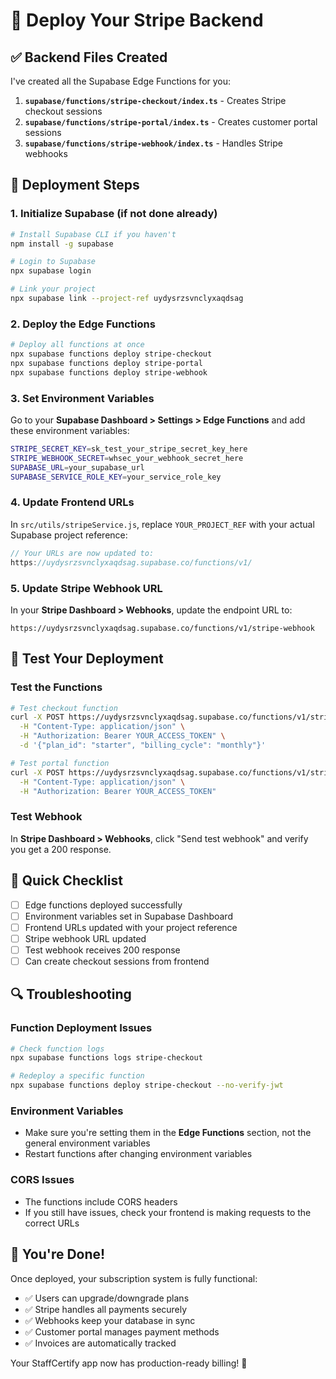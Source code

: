 # 🚀 Deploy Your Stripe Backend

## ✅ Backend Files Created

I've created all the Supabase Edge Functions for you:

1. **`supabase/functions/stripe-checkout/index.ts`** - Creates Stripe checkout sessions
2. **`supabase/functions/stripe-portal/index.ts`** - Creates customer portal sessions  
3. **`supabase/functions/stripe-webhook/index.ts`** - Handles Stripe webhooks

## 🔧 Deployment Steps

### 1. Initialize Supabase (if not done already)

```bash
# Install Supabase CLI if you haven't
npm install -g supabase

# Login to Supabase
npx supabase login

# Link your project
npx supabase link --project-ref uydysrzsvnclyxaqdsag
```

### 2. Deploy the Edge Functions

```bash
# Deploy all functions at once
npx supabase functions deploy stripe-checkout
npx supabase functions deploy stripe-portal  
npx supabase functions deploy stripe-webhook
```

### 3. Set Environment Variables

Go to your **Supabase Dashboard > Settings > Edge Functions** and add these environment variables:

```bash
STRIPE_SECRET_KEY=sk_test_your_stripe_secret_key_here
STRIPE_WEBHOOK_SECRET=whsec_your_webhook_secret_here
SUPABASE_URL=your_supabase_url
SUPABASE_SERVICE_ROLE_KEY=your_service_role_key
```

### 4. Update Frontend URLs

In `src/utils/stripeService.js`, replace `YOUR_PROJECT_REF` with your actual Supabase project reference:

```javascript
// Your URLs are now updated to:
https://uydysrzsvnclyxaqdsag.supabase.co/functions/v1/
```

### 5. Update Stripe Webhook URL

In your **Stripe Dashboard > Webhooks**, update the endpoint URL to:

```
https://uydysrzsvnclyxaqdsag.supabase.co/functions/v1/stripe-webhook
```

## 🧪 Test Your Deployment

### Test the Functions

```bash
# Test checkout function
curl -X POST https://uydysrzsvnclyxaqdsag.supabase.co/functions/v1/stripe-checkout \
  -H "Content-Type: application/json" \
  -H "Authorization: Bearer YOUR_ACCESS_TOKEN" \
  -d '{"plan_id": "starter", "billing_cycle": "monthly"}'

# Test portal function  
curl -X POST https://uydysrzsvnclyxaqdsag.supabase.co/functions/v1/stripe-portal \
  -H "Content-Type: application/json" \
  -H "Authorization: Bearer YOUR_ACCESS_TOKEN"
```

### Test Webhook

In **Stripe Dashboard > Webhooks**, click "Send test webhook" and verify you get a 200 response.

## 🎯 Quick Checklist

- [ ] Edge functions deployed successfully
- [ ] Environment variables set in Supabase Dashboard
- [ ] Frontend URLs updated with your project reference  
- [ ] Stripe webhook URL updated
- [ ] Test webhook receives 200 response
- [ ] Can create checkout sessions from frontend

## 🔍 Troubleshooting

### Function Deployment Issues
```bash
# Check function logs
npx supabase functions logs stripe-checkout

# Redeploy a specific function
npx supabase functions deploy stripe-checkout --no-verify-jwt
```

### Environment Variables
- Make sure you're setting them in the **Edge Functions** section, not the general environment variables
- Restart functions after changing environment variables

### CORS Issues
- The functions include CORS headers
- If you still have issues, check your frontend is making requests to the correct URLs

## 🎉 You're Done!

Once deployed, your subscription system is fully functional:

- ✅ Users can upgrade/downgrade plans
- ✅ Stripe handles all payments securely  
- ✅ Webhooks keep your database in sync
- ✅ Customer portal manages payment methods
- ✅ Invoices are automatically tracked

Your StaffCertify app now has production-ready billing! 🚀 